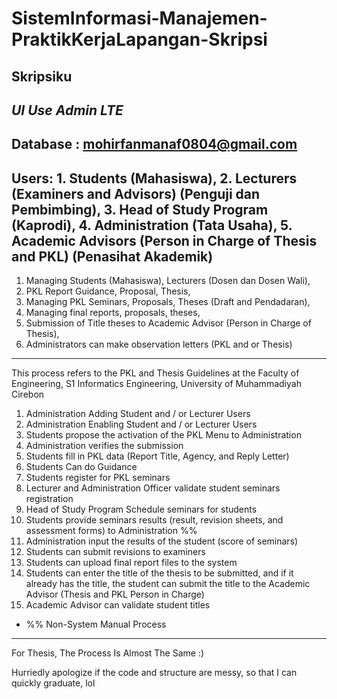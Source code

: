 # SistemInformasi-Manajemen-PraktikKerjaLapangan-Skripsi
Skripsiku
---------------------------------------------------------------------------------------------------------------------------------------------------------------------------------
*UI Use Admin LTE*
-------
Database : mohirfanmanaf0804@gmail.com
-------
Users: 1. Students (Mahasiswa), 
       2. Lecturers (Examiners and Advisors) (Penguji dan Pembimbing), 
       3. Head of Study Program (Kaprodi), 
       4. Administration (Tata Usaha), 
       5. Academic Advisors (Person in Charge of Thesis and PKL) (Penasihat Akademik)
------------------------------------------------------------
1. Managing Students (Mahasiswa), Lecturers (Dosen dan Dosen Wali),
2. PKL Report Guidance, Proposal, Thesis,
3. Managing PKL Seminars, Proposals, Theses (Draft and Pendadaran),
4. Managing final reports, proposals, theses,
5. Submission of Title theses to Academic Advisor (Person in Charge of Thesis),
6. Administrators can make observation letters (PKL and or Thesis)
--------------------------------------------------------------------------------------------------------------------------------------------------------------------------------------------------------------------------------------
This process refers to the PKL and Thesis Guidelines at the Faculty of Engineering, S1 Informatics Engineering, University of Muhammadiyah Cirebon
1. Administration Adding Student and / or Lecturer Users
2. Administration Enabling Student and / or Lecturer Users
3. Students propose the activation of the PKL Menu to Administration
4. Administration verifies the submission
5. Students fill in PKL data (Report Title, Agency, and Reply Letter)
6. Students Can do Guidance
7. Students register for PKL seminars
9. Lecturer and Administration Officer validate student seminars registration
10. Head of Study Program Schedule seminars for students
11. Students provide seminars results (result, revision sheets, and assessment forms) to Administration %%
12. Administration input the results of the student (score of seminars)
13. Students can submit revisions to examiners
14. Students can upload final report files to the system
15. Students can enter the title of the thesis to be submitted, and if it already has the title, the student can submit the title to the Academic Advisor (Thesis and PKL Person in Charge)
16. Academic Advisor can validate student titles

* %% Non-System Manual Process
-----------------------------------------------------------------------------------------------------------------------------------------------------------------------------------------------------------------------------------------------------
For Thesis, The Process Is Almost The Same :)

Hurriedly apologize if the code and structure are messy, so that I can quickly graduate, lol



